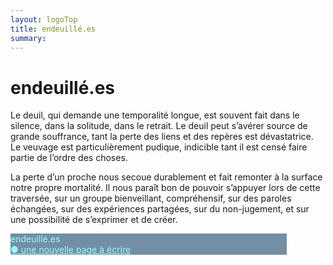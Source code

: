 ```yaml
---
layout: logoTop
title: endeuillé.es
summary:
---
```

<h1>endeuillé.es</h1>
<p class="intro-text">
Le deuil, qui demande une temporalité longue, est souvent fait dans le silence, dans la solitude, dans le retrait. Le deuil peut s’avérer source de grande souffrance, tant la perte des liens et des repères est dévastatrice.
Le veuvage est particulièrement pudique, indicible tant il est censé faire partie de l’ordre des choses.</p>

<p class="intro-text">
La perte d’un proche nous secoue durablement et fait remonter à la surface notre propre mortalité. Il nous paraît bon de pouvoir s’appuyer lors de cette traversée, sur un groupe bienveillant, compréhensif, sur des paroles échangées, sur des expériences partagées, sur du non-jugement, et sur une possibilité de s’exprimer et de créer.</p>

<div class="space-around--wrap">
    <p class="shadow" style="background: #728fa6 ; width: 50ch"><span style="color: #9bfafa" class="nav-list-heading">endeuillé.es</span><br>
      <a style="color:#9bfafa" class="nav-list-item subtlehover" href="une-nouvelle-page">●&nbsp;une nouvelle page à écrire</a>
    </p>

</div>